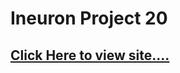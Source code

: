 # Ineuron Project 20


## [Click Here to view site....](https://pankaj-kb.github.io/Ineuron-Project-20/)

